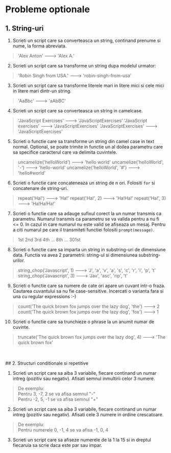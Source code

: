 # Probleme optionale

## 1. String-uri

1. Scrieti un script care sa converteasca un string, continand prenume si nume, la forma abreviata.
> 'Alex Anton' ---> 'Alex A.'

2. Scrieti un script care sa transforme un string dupa modelul urmator:
> 'Robin Singh from USA.' ---> 'robin-singh-from-usa'

3. Scrieti un script care sa transforme literele mari in litere mici si cele mici in litere mari dintr-un string.
> 'AaBbc' ---> 'aAbBC'

4. Scrieti un script care sa converteasca un string in camelcase.
> 'JavaScript Exercises' ---> 'JavaScriptExercises'
> 'JavaScript exercises' ---> 'JavaScriptExercises'
> 'JavaScriptExercises' ---> 'JavaScriptExercises'

5. Scrieti o functie care sa transforme un string din camel case in text normal. Optional, se poate trimite in functie un al doilea parametru care sa specifice caracterul care va delimita cuvintele.
> uncamelize('helloWorld') ---> 'hello world'
> uncamelize('helloWorld', '-') ---> 'hello-world'
> uncamelize('helloWorld', '#') ---> 'hello#world'

6. Scrieti o functie care concateneaza un string de n ori. Folositi `for` si concatenare de string-uri.
> repeat('Ha!') ---> 'Ha!'
> repeat('Ha!', 2) ---> 'Ha!Ha!'
> repeat('Ha!', 3) ---> 'Ha!Ha!Ha!'

7. Scrieti o functie care sa adauge sufixul corect la un numar transmis ca parametru. Numarul transmis ca parametru se va valida pentru a nu fi <= 0. In cazul in care numarul nu este valid se afiseaza un mesaj. Pentru a citi numarul pe care il transmiteti functiei folositi `prompt(message)`.
> 1st
> 2nd
> 3rd
> 4th
> ...
> 8th
> ...
> 301st

8. Scrieti o functie care sa imparta un string in substring-uri de dimensiune data. Functia va avea 2 parametrii: string-ul si dimensiunea substring-urilor.
> string_chop('Javascript', 1) ---> 'J', 'a', 'v', 'a', 's', 'c', 'r', 'i', 'p', 't'
> string_chop('Javascript', 3) ---> 'Jav', 'asc', 'rip', 't'

9. Scrieti o functie care sa numere de cate ori apare un cuvant intr-o fraza. Cautarea cuvantului sa nu fie case-sensitive. Incercati o varianta fara si una cu regular expressions :-)
> count('The quick brown fox jumps over the lazy dog', 'the') ---> 2
> count('The quick brown fox jumps over the lazy dog', 'fox') ---> 1

10. Scrieti o functie care sa trunchieze o phrase la un anumit numar de cuvinte.
> truncate('The quick brown fox jumps over the lazy dog', 4) ---> 'The quick brown fox'

<br>
<br>
## 2. Structuri conditionale si repetitive

1. Scrieti un script care sa aiba 3 variabile, fiecare continand un numar intreg (pozitiv sau negativ). Afisati semnul inmultirii celor 3 numere.
> De exemplu:<br>
> Pentru 3, -7, 2 se va afisa semnul "-"<br>
> Pentru -2, 5, -1 se va afisa semnul "+"

2. Scrieti un script care sa aiba 3 variabile, fiecare continand un numar intreg (pozitiv sau negativ). Afisati cele 3 numere in ordine crescatoare.
> De exemplu:<br>
> Pentru numerele 0, -1, 4 se va afisa -1, 0, 4

3. Scrieti un script care sa afiseze numerele de la 1 la 15 si in dreptul fiecaruia sa scrie daca este par sau impar.
